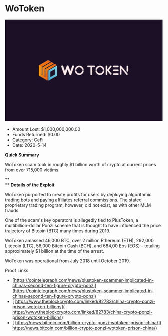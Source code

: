 # WoToken
![WoToken](/rektimages/WoToken.png)
- Amount Lost: $1,000,000,000.00
- Funds Returned: $0.00
- Category: CeFi
- Date: 2020-5-14

**Quick Summary**

WoToken scam took in roughly $1 billion worth of crypto at current prices from over 715,000 victims.

 **  
** **Details of the Exploit**

WoToken purported to create profits for users by deploying algorithmic trading bots and paying affiliates referral commissions. The stated proprietary trading program, however, did not exist, as with other MLM frauds.

One of the scam's key operators is allegedly tied to PlusToken, a multibillion-dollar Ponzi scheme that is thought to have influenced the price trajectory of Bitcoin (BTC) many times during 2019.  
  
WoToken amassed 46,000 BTC, over 2 million Ethereum (ETH), 292,000 Litecoin (LTC), 56,000 Bitcoin Cash (BCH), and 684,00 Eos (EOS) – totaling approximately $1 billion at the time of the arrest.  
  
WoToken was operational from July 2018 until October 2019.


Proof Links:
- [https://cointelegraph.com/news/plustoken-scammer-implicated-in-chinas-second-ten-figure-crypto-ponzi](https://cointelegraph.com/news/plustoken-scammer-implicated-in-chinas-second-ten-figure-crypto-ponzi)
- [ https://www.theblockcrypto.com/linked/82783/china-crypto-ponzi-prison-wotoken-billions]( https://www.theblockcrypto.com/linked/82783/china-crypto-ponzi-prison-wotoken-billions)
- [ https://news.bitcoin.com/billion-crypto-ponzi-wotoken-prison-china/]( https://news.bitcoin.com/billion-crypto-ponzi-wotoken-prison-china/)


